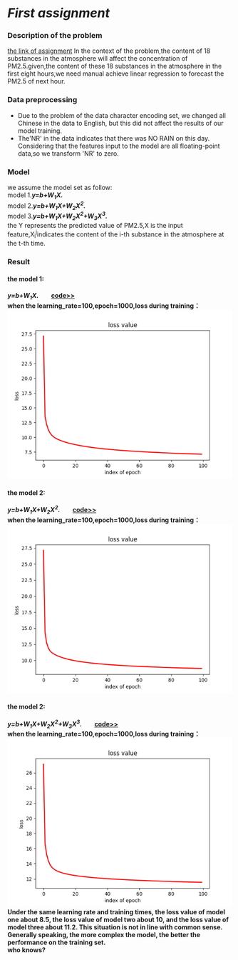 # ***First assignment***
### <b>Description of the problem</b>
[the link of assignment](https://docs.google.com/presentation/d/18MG1wSTTx8AentGnMfIRUp8ipo8bLpgAj16bJoqW-b0/edit#slide=id.g4cd6560e29_0_10) 
In the context of the problem,the content of 18 substances in the atmosphere will affect the concentration of PM2.5.given,the content of these 18 substances in the atmosphere in the first eight hours,we need manual achieve linear regression to forecast the PM2.5 of next hour.<br>
### <b>Data preprocessing</b>
- Due to the problem of the data character encoding set, we changed all Chinese in the data to English, but this did not affect the results of our model training.
- The'NR' in the data indicates that there was NO RAIN on this day. Considering that the features input to the model are all floating-point data,so we transform 'NR' to zero. 
### <b>Model</b>
we assume the model set as follow:  
model 1.***y=b+W<sub>1</sub>X.***<br/>
model 2.***y=b+W<sub>1</sub>X+W<sub>2</sub>X<sup>2</sup>.***<br/>
model 3.***y=b+W<sub>1</sub>X+W<sub>2</sub>X<sup>2</sup>+W<sub>3</sub>X<sup>3</sup>.***<br/>
the Y represents the predicted value of PM2.5,X is the input feature,X<sub>i</sub><sup>j</sup>indicates the content of the i-th substance in the atmosphere at the t-th time.

### <b>Result</b>
#### <b>the model 1:<b>
***y=b+W<sub>1</sub>X.***　　[code>>](./code/linear%20model_1.py)  
when the learning_rate=100,epoch=1000,loss during training：  
![error_img_01](img/linearModel_1.png)  
#### <b>the model 2:<b>
***y=b+W<sub>1</sub>X+W<sub>2</sub>X<sup>2</sup>.***　　[code>>](./code/linear%20model_2.py)  
when the learning_rate=100,epoch=1000,loss during training：  
![error_img_01](img/linearModel_2.png)  
#### <b>the model 2:<b>
***y=b+W<sub>1</sub>X+W<sub>2</sub>X<sup>2</sup>+W<sub>3</sub>X<sup>3</sup>.***　　[code>>](./code/linear%20model_3.py)  
when the learning_rate=100,epoch=1000,loss during training：  
![error_img_01](img/linearModel_3.png)  
Under the same learning rate and training times, the loss value of model one about 8.5, 
the loss value of model two about 10, and the loss value of model three about 11.2.
This situation is not in line with common sense. Generally speaking, 
the more complex the model, the better the performance on the training set.  
who knows?
